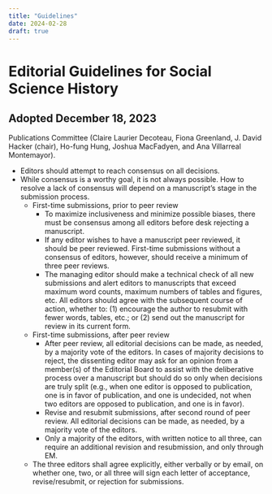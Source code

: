 ```yaml
---
title: "Guidelines"
date: 2024-02-28
draft: true
---
```



# Editorial Guidelines for Social Science History
## Adopted December 18, 2023

Publications Committee (Claire Laurier Decoteau, Fiona Greenland, J. David Hacker (chair), Ho-fung Hung, Joshua MacFadyen, and Ana Villarreal Montemayor).

- Editors should attempt to reach consensus on all decisions.
- While consensus is a worthy goal, it is not always possible. How to resolve a lack of consensus will depend on a manuscript’s stage in the submission process.
    - First-time submissions, prior to peer review
        - To maximize inclusiveness and minimize possible biases, there must be consensus among all editors before desk rejecting a manuscript.
        - If any editor wishes to have a manuscript peer reviewed, it should be peer reviewed. First-time submissions without a consensus of editors, however, should receive a minimum of three peer reviews.
        - The managing editor should make a technical check of all new submissions and alert editors to manuscripts that exceed maximum word counts, maximum numbers of tables and figures, etc. All editors should agree with the subsequent course of action, whether to: (1) encourage the author to resubmit with fewer words, tables, etc.; or (2) send out the manuscript for review in its current form.
    - First-time submissions, after peer review
        - After peer review, all editorial decisions can be made, as needed, by a majority vote of the editors. In cases of majority decisions to reject, the dissenting editor may ask for an opinion from a member(s) of the Editorial Board to assist with the deliberative process over a manuscript but should do so only when decisions are truly split (e.g., when one editor is opposed to publication, one is in favor of publication, and one is undecided, not when two editors are opposed to publication, and one is in favor).
        - Revise and resubmit submissions, after second round of peer review. All editorial decisions can be made, as needed, by a majority vote of the editors.
        - Only a majority of the editors, with written notice to all three, can require an additional revision and resubmission, and only through EM.
    - The three editors shall agree explicitly, either verbally or by email, on whether one, two, or all three will sign each letter of acceptance, revise/resubmit, or rejection for submissions.